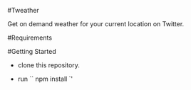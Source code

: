 #Tweather

Get on demand weather for your current location on Twitter.

#Requirements


#Getting Started

 * clone this repository.
 
* run ``
npm install
`'